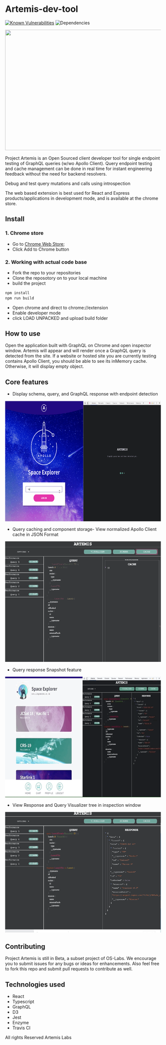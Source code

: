 # Artemis-dev-tool
[![Known Vulnerabilities](https://snyk.io/test/github/ArtemisLabsLLP/Artemis-dev-tool/badge.svg?targetFile=package.json)](https://snyk.io/test/github/ArtemisLabsLLP/Artemis-dev-tool?targetFile=package.json) ![Dependencies](https://david-dm.org/ArtemisLabsLLP/Artemis-dev-tool.svg)

<p align="center">
  <img width="600" height="390" src="/gifs/schema-visualizer.gif">
</p>

Project Artemis is an Open Sourced client developer tool for single endpoint testing of GraphQL queries (w/wo Apollo Client). Query endpoint testing and cache management can be done in real time for instant engineering feedback without the need for backend resolvers.

Debug and test query mutations and calls using introspection

The web based extension is best used for React and Express products/applications in development mode, and is available at the chrome store.

## Install
### 1. Chrome store
- Go to [Chrome Web Store](https://chrome.google.com/webstore/detail/project-artemis/gpncgocimlpojfgbphndpjgkkhdjhnpb?authuser=0);
- Click Add to Chrome button

### 2. Working with actual code base
- Fork the repo to your repositories
- Clone the reposotory on to your local machine 
- build the project 
```bash
npm install
npm run build
```
- Open chrome and direct to chrome://extension
- Enable developer mode 
- click LOAD UNPACKED and upload build folder 

## How to use
Open the application built with GraphQL on Chrome and open inspector window. Artemis will appear and will render once a GraphQL query is detected from the site. If a website or hosted site you are currently testing contains Apollo Client, you should be able to see its inMemory cache. Otherwise, it will display empty object.

## Core features
- Display schema, query, and GraphQL response with endpoint detection

<p align="center">
  <img width="700" height="390" src="/gifs/observer.gif">
</p>


- Query caching and component storage- View normalized Apollo Client cache in JSON Format

<p align="center">
  <img width="600" height="390" src="/gifs/cache22.gif">
</p>

- Query response Snapshot feature

<p align="center">
  <img width="700" height="390" src="gifs/snapshot-.gif">
</p>

- View Response and Query Visualizer tree in inspection window

<p align="center">
  <img width="600" height="390" src="/gifs/tree1turq.gif">
</p>

## Contributing
Project Artemis is still in Beta, a subset project of OS-Labs. We encourage you to submit issues for any bugs or ideas for enhancements. Also feel free to fork this repo and submit pull requests to contribute as well. 

## Technologies used 
- React 
- Typescript
- GraphQL
- D3
- Jest
- Enzyme
- Travis CI

All rights Reserved Artemis Labs

